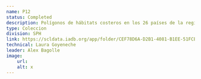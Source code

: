 ```yaml
---
name: P12
status: Completed
description: Polígonos de hábitats costeros en los 26 países de la región de Open IEEM. Estas capas están en formato raw o a nivel subnacional se identifica si a nivel administrativo hay o no presencia de hábitats costeros. 
type: Coleccion
division: SPH
link: https://scldata.iadb.org/app/folder/CEF78D6A-D2B1-4081-B1EE-51FCE2037B0E
technical: Laura Goyeneche
leader: Alex Bagolle
image: 
    url: 
    alt: x
---
```

    